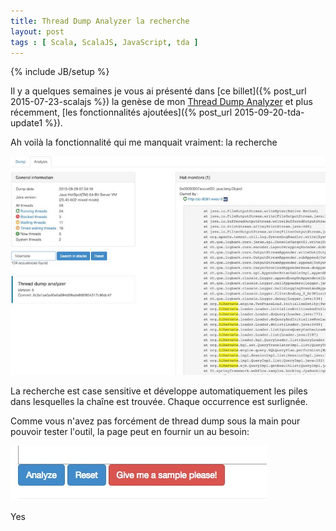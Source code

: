 ```yaml
---
title: Thread Dump Analyzer la recherche
layout: post
tags : [ Scala, ScalaJS, JavaScript, tda ]
---
```

{% include JB/setup %}

Il y a quelques semaines je vous ai présenté dans [ce billet]({% post_url 2015-07-23-scalajs %}) la genèse de mon [Thread Dump Analyzer](/tda.html) et plus récemment, [les fonctionnalités ajoutées]({% post_url 2015-09-20-tda-update1 %}).

Ah voilà la fonctionnalité qui me manquait vraiment: la recherche

![TDA search](/assets/img/tda-update2/tda-search.jpg)

La recherche est case sensitive et développe automatiquement les piles dans lesquelles la chaîne est trouvée. Chaque occurrence est surlignée.

Comme vous n'avez pas forcément de thread dump sous la main pour pouvoir tester l'outil, la page peut en fournir un au besoin:

![TDA sample](/assets/img/tda-update2/tda-sample.jpg)

Yes














